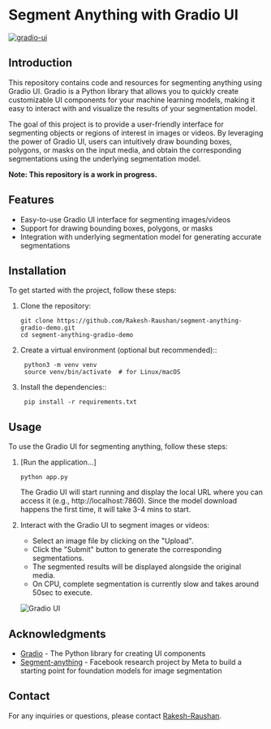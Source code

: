 # Segment Anything with Gradio UI

[![gradio-ui](https://github.com/gradio-app/gradio/actions/workflows/ui.yml/badge.svg)](https://github.com/gradio-app/gradio/actions/workflows/ui.yml)

## Introduction

This repository contains code and resources for segmenting anything using Gradio UI. Gradio is a Python library that allows you to quickly create customizable UI components for your machine learning models, making it easy to interact with and visualize the results of your segmentation model.

The goal of this project is to provide a user-friendly interface for segmenting objects or regions of interest in images or videos. By leveraging the power of Gradio UI, users can intuitively draw bounding boxes, polygons, or masks on the input media, and obtain the corresponding segmentations using the underlying segmentation model.

**Note: This repository is a work in progress.**

## Features

- Easy-to-use Gradio UI interface for segmenting images/videos
- Support for drawing bounding boxes, polygons, or masks
- Integration with underlying segmentation model for generating accurate segmentations

## Installation

To get started with the project, follow these steps:

1. Clone the repository:

   ```shell
   git clone https://github.com/Rakesh-Raushan/segment-anything-gradio-demo.git
   cd segment-anything-gradio-demo
2. Create a virtual environment (optional but recommended)::

   ```shell
    python3 -m venv venv
    source venv/bin/activate  # for Linux/macOS
3. Install the dependencies::

   ```shell
    pip install -r requirements.txt
## Usage

To use the Gradio UI for segmenting anything, follow these steps:

1. [Run the application...]

    ```shell
    python app.py
    ```

    The Gradio UI will start running and display the local URL where you can access it (e.g., http://localhost:7860).
    Since the model download happens the first time, it will take 3-4 mins to start.

2. Interact with the Gradio UI to segment images or videos:

    - Select an image file by clicking on the "Upload".
    - Click the "Submit" button to generate the corresponding segmentations.
    - The segmented results will be displayed alongside the original media.
    - On CPU, complete segmentation is currently slow and takes around 50sec to execute.

    ![Gradio UI](./demo-screenshot.png)

## Acknowledgments

- [Gradio](https://www.gradio.app/) - The Python library for creating UI components
- [Segment-anything](https://github.com/facebookresearch/segment-anything) - Facebook research project by Meta to build a starting point for foundation models for image segmentation

## Contact

For any inquiries or questions, please contact [Rakesh-Raushan](mailto:mod.rakesh24@gmail.com).


